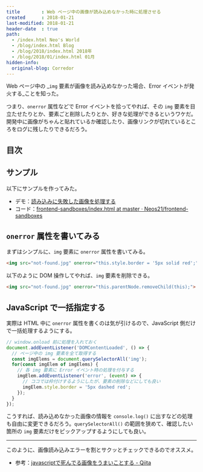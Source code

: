 ```yaml
---
title        : Web ページ中の画像が読み込めなかった時に処理させる
created      : 2018-01-21
last-modified: 2018-01-21
header-date  : true
path:
  - /index.html Neo's World
  - /blog/index.html Blog
  - /blog/2018/index.html 2018年
  - /blog/2018/01/index.html 01月
hidden-info:
  original-blog: Corredor
---
```


Web ページ中の _`img` 要素が画像を読み込めなかった場合、Error イベントが発火する_ことを知った。

つまり、`onerror` 属性などで Error イベントを拾ってやれば、その `img` 要素を目立たせたりとか、要素ごと削除したりとか、好きな処理ができるというワケだ。開発中に画像がちゃんと貼れているか確認したり、画像リンクが切れているところをログに残したりできるだろう。

## 目次

## サンプル

以下にサンプルを作ってみた。

- デモ：[読み込みに失敗した画像を処理する](https://neos21.github.io/frontend-sandboxes/img-onerror/index.html)
- コード：[frontend-sandboxes/index.html at master · Neos21/frontend-sandboxes](https://github.com/neos21/frontend-sandboxes/blob/master/img-onerror/index.html)

## `onerror` 属性を書いてみる

まずはシンプルに、`img` 要素に `onerror` 属性を書いてみる。

```html
<img src="not-found.jpg" onerror="this.style.border = '5px solid red';">
```

以下のように DOM 操作してやれば、`img` 要素を削除できる。

```html
<img src="not-found.jpg" onerror="this.parentNode.removeChild(this);">
```

## JavaScript で一括指定する

実際は HTML 中に `onerror` 属性を書くのは気が引けるので、JavaScript 側だけで一括処理するようにする。

```javascript
// window.onload 前に処理を入れておく
document.addEventListener('DOMContentLoaded', () => {
  // ページ中の img 要素を全て取得する
  const imgElems = document.querySelectorAll('img');
  for(const imgElem of imgElems) {
    // 各 img 要素に Error イベント時の処理を付与する
    imgElem.addEventListener('error', (event) => {
      // ココでは枠付けするようにしたが、要素の削除などにしても良い
      imgElem.style.border = '5px dashed red';
    });
  }
});
```

こうすれば、読み込めなかった画像の情報を `console.log()` に出すなどの処理も自由に変更できるだろう。`querySelectorAll()` の範囲を狭めて、確認したい箇所の `img` 要素だけをピックアップするようにしても良い。

---

このように、画像読み込みエラーを割とサクッとチェックできるのでオススメ。

- 参考：[javascriptで死んでる画像をうまいことする - Qiita](https://qiita.com/tonchin193/items/6144f53297abf499a7bf)
